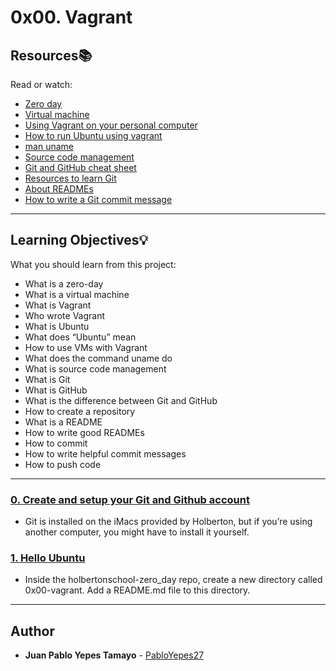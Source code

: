 # 0x00. Vagrant

## Resources:books:
Read or watch:
* [Zero day](https://intranet.hbtn.io/rltoken/NcuS4-7zF9-edjbo157uQQ)
* [Virtual machine](https://intranet.hbtn.io/rltoken/v2RbeSrU14w3KTwbGYH3Fw)
* [Using Vagrant on your personal computer](https://intranet.hbtn.io/rltoken/-awfp9oDTD8FKICZFBuwCQ)
* [How to run Ubuntu using vagrant](https://intranet.hbtn.io/rltoken/G1zzP7DdoEW-YPPEn0ai1A)
* [man uname](https://intranet.hbtn.io/rltoken/3AHxDiZwhZwPM_GiHox0gQ)
* [Source code management](https://intranet.hbtn.io/rltoken/xozWqb_q-SfWd8w3Qxlssg)
* [Git and GitHub cheat sheet](https://intranet.hbtn.io/rltoken/JCbj0IVzqdU1rge1LpOEoA)
* [Resources to learn Git](https://intranet.hbtn.io/rltoken/ZrSQswLIJ9OTQsbPe7t7Kg)
* [About READMEs](https://intranet.hbtn.io/rltoken/piGI2ovwNljGVoi6u9qAdQ)
* [How to write a Git commit message](https://intranet.hbtn.io/rltoken/GVFbHgJXNQ4aliCLV6Lhxw)

---
## Learning Objectives:bulb:
What you should learn from this project:

* What is a zero-day
* What is a virtual machine
* What is Vagrant
* Who wrote Vagrant
* What is Ubuntu
* What does “Ubuntu” mean
* How to use VMs with Vagrant
* What does the command uname do
* What is source code management
* What is Git
* What is GitHub
* What is the difference between Git and GitHub
* How to create a repository
* What is a README
* How to write good READMEs
* How to commit
* How to write helpful commit messages
* How to push code

---

### [0. Create and setup your Git and Github account](./README.md)
* Git is installed on the iMacs provided by Holberton, but if you’re using another computer, you might have to install it yourself.


### [1. Hello Ubuntu](./0-hello_ubuntu)
* Inside the holbertonschool-zero_day repo, create a new directory called 0x00-vagrant. Add a README.md file to this directory. 

---

## Author
* **Juan Pablo Yepes Tamayo** - [PabloYepes27](https://github.com/PabloYepes27)